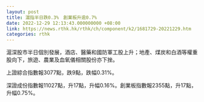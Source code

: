 ```yaml
---
layout: post
title: 滬指半日跌0.3%　創業板升逾0.7%
date: 2022-12-29 12:13:43.000000000 +08:00
link: https://news.rthk.hk/rthk/ch/component/k2/1681729-20221229.htm
categories: rthk
---
```


滬深股市半日個別發展，酒店、醫藥和國防軍工股上升；地產、煤炭和白酒等權重股向下，旅遊、農業及血氧儀相關股份亦下挫。

上證綜合指數報3077點，跌9點，跌幅0.31%。

深證成份指數報11027點，升17點，升幅0.16%。創業板指數報2355點，升17點，升幅0.75%。
